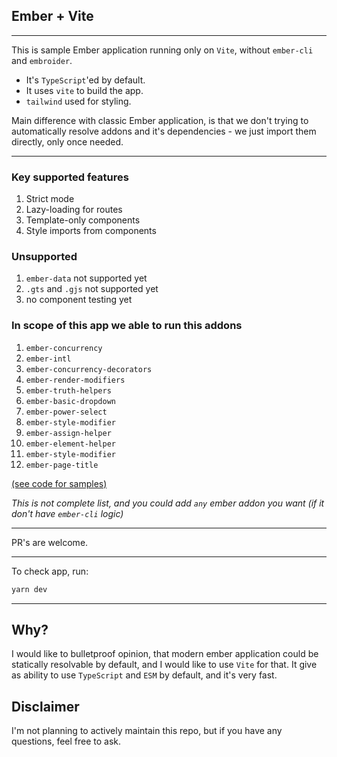 ## Ember + Vite

---
    
This is sample Ember application running only on `Vite`, without `ember-cli` and `embroider`.

* It's `TypeScript`'ed by default.
* It uses `vite` to build the app.
* `tailwind` used for styling.


Main difference with classic Ember application, is that we don't trying to automatically resolve addons and it's dependencies - we just import them directly, only once needed.

---

### Key supported features

1. Strict mode
1. Lazy-loading for routes
1. Template-only components
1. Style imports from components

### Unsupported

1. `ember-data` not supported yet
1. `.gts` and `.gjs` not supported yet
1. no component testing yet


### In scope of this app we able to run this addons

1. `ember-concurrency`
1. `ember-intl`
1. `ember-concurrency-decorators`
1. `ember-render-modifiers`
1. `ember-truth-helpers`
1. `ember-basic-dropdown`
1. `ember-power-select`
1. `ember-style-modifier`
1. `ember-assign-helper`
1. `ember-element-helper`
1. `ember-style-modifier`
1. `ember-page-title`

[(see code for samples)](https://github.com/lifeart/demo-ember-vite/tree/master/src/addons)


*This is not complete list, and you could add `any` ember addon you want (if it don't have `ember-cli` logic)* 

---

PR's are welcome.

---

To check app, run:

```bash
yarn dev
```

---


## Why?

I would like to bulletproof opinion, that modern ember application could be statically resolvable by default, and I would like to use `Vite` for that. It give as ability to use `TypeScript` and `ESM` by default, and it's very fast.

## Disclaimer

I'm not planning to actively maintain this repo, but if you have any questions, feel free to ask.
